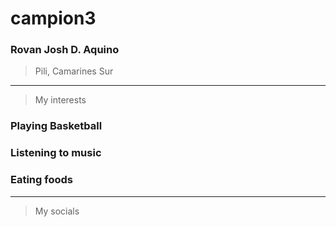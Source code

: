 # campion3
### Rovan Josh D. Aquino
> Pili, Camarines Sur
---
> My interests
### Playing Basketball
### Listening to music
### Eating foods
---
> My socials
###
